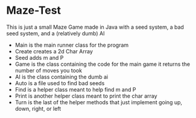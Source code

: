 # Maze-Test
This is just a small Maze Game made in Java with a seed system, a bad seed system, and a (relatively dumb) AI
* Main is the main runner class for the program
* Create creates a 2d Char Array
* Seed adds m and P
* Game is the class containing the code for the main game it returns the number of moves you took
* AI is the class containing the dumb ai
* Auto is a file used to find bad seeds
* Find is a helper class meant to help find m and P
* Print is another helper class meant to print the char array
* Turn is the last of the helper methods that just implement going up, down, right, or left
